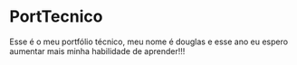 # PortTecnico
Esse é o meu portfólio técnico, meu nome é douglas e esse ano eu espero aumentar mais minha habilidade de aprender!!!

